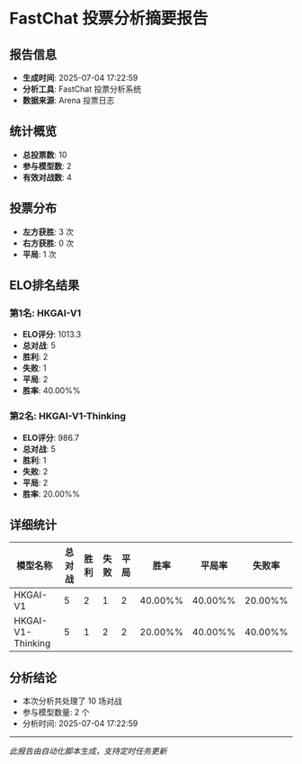 # FastChat 投票分析摘要报告

## 报告信息
- **生成时间**: 2025-07-04 17:22:59
- **分析工具**: FastChat 投票分析系统
- **数据来源**: Arena 投票日志

## 统计概览
- **总投票数**: 10
- **参与模型数**: 2
- **有效对战数**: 4

## 投票分布
- **左方获胜**: 3 次
- **右方获胜**: 0 次
- **平局**: 1 次

## ELO排名结果
### 第1名: HKGAI-V1
- **ELO评分**: 1013.3
- **总对战**: 5
- **胜利**: 2
- **失败**: 1
- **平局**: 2
- **胜率**: 40.00%%

### 第2名: HKGAI-V1-Thinking
- **ELO评分**: 986.7
- **总对战**: 5
- **胜利**: 1
- **失败**: 2
- **平局**: 2
- **胜率**: 20.00%%

## 详细统计

| 模型名称 | 总对战 | 胜利 | 失败 | 平局 | 胜率 | 平局率 | 失败率 |
|---------|--------|------|------|------|------|--------|--------|
| HKGAI-V1 | 5 | 2 | 1 | 2 | 40.00%% | 40.00%% | 20.00%% |
| HKGAI-V1-Thinking | 5 | 1 | 2 | 2 | 20.00%% | 40.00%% | 40.00%% |

## 分析结论
- 本次分析共处理了 10 场对战
- 参与模型数量: 2 个
- 分析时间: 2025-07-04 17:22:59

---
*此报告由自动化脚本生成，支持定时任务更新*
